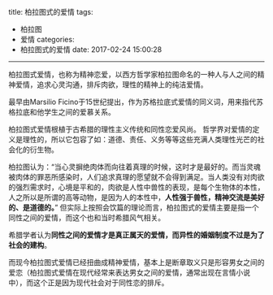 title: 柏拉图式的爱情
tags:
  - 柏拉图
  - 爱情
categories:
  - 柏拉图式的爱情
date: 2017-02-24 15:00:28
---
柏拉图式爱情，也称为精神恋爱，以西方哲学家柏拉图命名的一种人与人之间的精神爱情，追求心灵沟通，排斥肉欲，理性的精神上的纯洁爱情。

最早由Marsilio Ficino于15世纪提出，作为苏格拉底式爱情的同义词，用来指代苏格拉底和他学生之间的爱慕关系。

柏拉图式爱情根植于古希腊的理性主义传统和同性恋爱风尚。 哲学界对爱情的定义是理性的，所以它包容了如：道德、责任、义务等等这些充满人类理性光芒的社会化的衍生物。

柏拉图认为：“当心灵摒绝肉体而向往着真理的时候，这时才是最好的。而当灵魂被肉体的罪恶所感染时，人们追求真理的愿望就不会得到满足。当人类没有对肉欲的强烈需求时，心境是平和的，肉欲是人性中兽性的表现，是每个生物体的本性，人之所以是所谓的高等动物，是因为人的本性中，**人性强于兽性，精神交流是美好的、是道德的。**” 但实际上按照会饮篇的理论而言，柏拉图式的爱情主要是指一个同性之间的爱情，而这个也和当时希腊风气相关。

希腊学者认为**同性之间的爱情才是真正属天的爱情，而异性的婚姻制度不过是为了社会的建构**。

而现今柏拉图式爱情已经扭曲成精神爱情，基本上是断章取义只是形容男女之间的爱恋（柏拉图式爱情在现代经常来表达男女之间的爱情，通常出现在言情小说中），而这个正是因为现代社会对于同性恋的排斥。